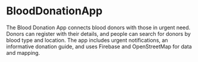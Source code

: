 # BloodDonationApp
The Blood Donation App connects blood donors with those in urgent need. Donors can register with their details, and people can search for donors by blood type and location. The app includes urgent notifications, an informative donation guide, and uses Firebase and OpenStreetMap for data and mapping.
